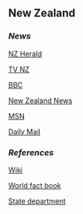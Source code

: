 ## New Zealand ##

### _News_ ###

[NZ Herald](https://www.nzherald.co.nz/)

[TV NZ](https://www.tvnz.co.nz/one-news/new-zealand)

[BBC](https://www.bbc.com/news/topics/cz4pr2gd8v2t/new-zealand)

[New Zealand News](https://www.newzealandnews.net/)

[MSN](https://www.msn.com/en-nz/news)

[Daily Mail](https://www.dailymail.co.uk/news/new_zealand/index.html)

[]()

[]()

### _References_ ###
[Wiki](https://en.wikipedia.org/wiki/New_Zealand)

[World fact book](https://www.cia.gov/library/publications/resources/the-world-factbook/geos/nz.html)

[State department](https://www.state.gov/countries-areas/new-zealand/)
